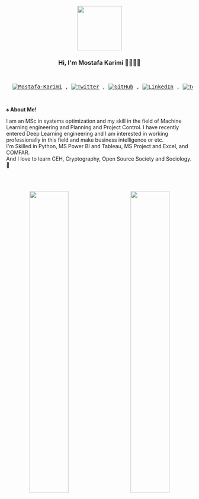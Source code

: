 


<p align="center">
  <a href="https://mkarimi21.ir/">
    <img src='https://avataaars.io/?avatarStyle=Circle&topType=ShortHairShortWaved&accessoriesType=Prescription02&hairColor=Black&facialHairType=BeardLight&facialHairColor=Black&clotheType=Hoodie&clotheColor=Black&eyeType=Wink&eyebrowType=Default&mouthType=Smile&skinColor=Light' width="120" height="120">
  </a>
</p>
<h3 align="center">Hi, I'm Mostafa Karimi ✌🏻👋🏻</h3> 

<br>

<pre align="center">
  <a href="https://www.mkarimi21.ir/" target="_blank"><img alt="Mostafa-Karimi" src='https://img.shields.io/badge/Mostafa-Karimi-14354C?style=for-the-badge&logoColor=white' /></a> , <a href="https://twitter.com/mkarimi21" target="_blank"><img alt="Twitter" src="https://img.shields.io/badge/twitter-%230077B5.svg?&style=for-the-badge&logo=twitter&logoColor=white" /></a> , <a href="https://github.com/mkarimi21" target="_blank"><img alt='GitHub' src='https://img.shields.io/badge/github-14354C?style=for-the-badge&logo=github&logoColor=white' /></a> , <a href="https://www.linkedin.com/in/mkarimi21" target="_blank"><img alt="LinkedIn" src="https://img.shields.io/badge/linkedin-%230077B5.svg?&style=for-the-badge&logo=linkedin&logoColor=white" /></a> , <a href="https://www.t.me/mkarimi21" target="_blank"><img alt="Telegram" src="https://img.shields.io/badge/Telegram-14354C?&style=for-the-badge&logo=telegram&logoColor=white" /></a> , <a href="mailto:mkarimi21@hotmail.com" target="_blank"><img alt="OutLouk" src="https://img.shields.io/badge/Outlouk-%230077B5.svg?&style=for-the-badge&logo=gmail&logoColor=white" /></a></pre>

<br>

<b>♠️ About Me! </b>


<p class="text-justify" align="left">

I am an MSc in systems optimization and my skill in the field of Machine Learning engineering and Planning and Project Control. I have recently entered Deep Learning engineering and I am interested in working professionally in this field and make business intelligence or etc.
<br>
I'm Skilled in Python, MS Power BI and Tableau, MS Project and Excel, and COMFAR.
<br>
And I love to learn CEH, Cryptography, Open Source Society and Sociology. 🙂
</p>

<br>
<br>

<pre align='center'><a href="https://metrics.lecoq.io/about/mkarimi21"><img src="https://raw.github.com/MKarimi21/MKarimi21/master/metrics-leftside.svg" align="left" width="45.7%" /></a><a href="https://metrics.lecoq.io/about/mkarimi21"><img src="https://raw.github.com/MKarimi21/MKarimi21/master/metrics-rightside.svg" align="right" width="45.7%" /></a></pre>

<br>
<br>






